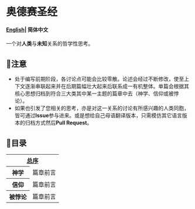 # 奥德赛圣经

#### [English](README.md)| 简体中文

一个对**人类**与**未知**关系的哲学性思考。

## 📌注意

- 处于编写前期阶段，各讨论点可能会比较零散。论述会经过不断修改，使至上下文逐渐串联起来并在后期篇幅壮大起来后联系成一有机整体。单篇会根据其核心思想归档到符合三大类其中某一主题的篇章中去（神学、信仰或被悖论）。
- 如果也引发了您相关的思考，亦是对这一关系的讨论有所感兴趣的人类同胞，皆可通过**Issue**参与进来。或是想给自己母语翻译版本，只需模仿其它语言版本的归档方式然后**Pull Request**。

## 🧭目录

<table>
    <tr>
        <th colspan="2"><a href="Preface\preface-zh_cn.md">总序</a></th>
    </tr>
    <tr>
    	<th>神学</th>
        <td>篇章前言</td>
    </tr>
    <tr>
    	<th>信仰</th>
        <td>篇章前言</td>
    </tr>
    <tr>
    	<th>被悖论</th>
        <td>篇章前言</td>
    </tr>
</table>